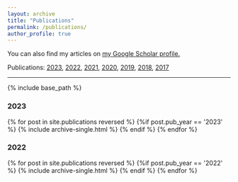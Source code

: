 ```yaml
---
layout: archive
title: "Publications"
permalink: /publications/
author_profile: true
---
```


You can also find my articles on <u><a href="https://scholar.google.com/citations?user=wv3H-F4AAAAJ&hl=en">my Google Scholar profile</a>.</u>

Publications:  [2023](#2023), [2022](#2022), [2021](#2021), [2020](#2020), [2019](#2019), [2018](#2018), [2017](#2017)

<hr>

{% include base_path %}

### 2023

{% for post in site.publications reversed %}
  {%if post.pub_year == '2023' %}
      {% include archive-single.html %}
  {% endif %}
{% endfor %}

### 2022

{% for post in site.publications reversed %}
  {%if post.pub_year == '2022' %}
      {% include archive-single.html %}
  {% endif %}
{% endfor %}

<!--
### 2021

{% for post in site.publications reversed %}
  {%if post.pub_year == '2021' %}
      {% include archive-single.html %}
  {% endif %}
{% endfor %}

### 2020

{% for post in site.publications reversed %}
  {% if post.pub_year == '2020' %}
      {% include archive-single.html %}
  {% endif %}
{% endfor %}

### 2019

{% for post in site.publications reversed %}
  {% if post.pub_year == '2019' %}
      {% include archive-single.html %}
  {% endif %}
{% endfor %}

### 2018

{% for post in site.publications reversed %}
  {% if post.pub_year == '2018' %}
      {% include archive-single.html %}
  {% endif %}
{% endfor %}

### 2017

{% for post in site.publications reversed %}
  {% if post.pub_year == '2017' %}
      {% include archive-single.html %}
  {% endif %}
{% endfor %}
-->
